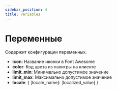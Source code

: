```yaml
---
sidebar_position: 4
title: variables
---
```


# Переменные

Содержит конфигурации переменных.

  - **icon**: Название иконки в Font Awesome
  - **color**: Код цвета из палитры на клиенте
  - **limit_min**: Минимально допустимое значение
  - **limit_max**: Максимально допустимое значение
  - **locale**: { [locale_name]: [localized_value] }
